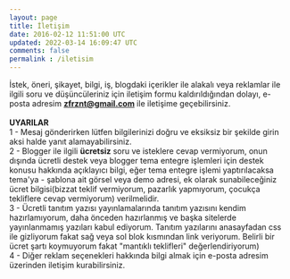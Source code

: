 ```yaml
---           
layout: page
title: İletişim
date: 2016-02-12 11:51:00 UTC
updated: 2022-03-14 16:09:47 UTC
comments: false
permalink : /iletisim 
---
```

<style>.eposta{-moz-user-select: -moz-none;   -khtml-user-select: none;   -webkit-user-select: none;   -o-user-select: none;   -ms-user-select: none;   user-select: none} </style>İstek, öneri, şikayet, bilgi, iş, blogdaki içerikler ile alakalı veya reklamlar ile ilgili soru ve düşüncüleriniz için iletişim formu kaldırıldığından dolayı, e-posta adresim  <b class="eposta" unselectable="on"><a href="mailto:zfrznt@gmail.com">zfrznt@gmail.com</a></b> ile iletişime geçebilirsiniz. <br /><br /><b>UYARILAR</b> <br />1 - Mesaj gönderirken lütfen bilgilerinizi doğru ve eksiksiz bir şekilde girin aksi halde yanıt alamayabilirsiniz. <br />2 - Blogger ile ilgili <b>ücretsiz</b> soru ve isteklere cevap vermiyorum, onun dışında ücretli destek veya blogger tema entegre işlemleri için destek konusu hakkında açıklayıcı bilgi, eğer tema entegre işlemi yaptırılacaksa tema'ya - şablona ait görsel veya demo adresi, ek olarak sunabileceğiniz ücret bilgisi(bizzat teklif vermiyorum, pazarlık yapmıyorum, çocukça tekliflere cevap vermiyorum) verilmelidir.<br />3 - Ücretli tanıtım yazısı yayınlamalarında tanıtım yazısını kendim hazırlamıyorum, daha önceden hazırlanmış ve başka sitelerde yayınlanmamış yazıları kabul ediyorum. Tanıtım yazılarını anasayfadan css ile gizliyorum fakat sağ veya sol blok kısmından link veriyorum. Belirli bir ücret şartı koymuyorum fakat "mantıklı teklifleri" değerlendiriyorum)<br />4 - Diğer reklam seçenekleri hakkında bilgi almak için e-posta adresim üzerinden iletişim kurabilirsiniz.
